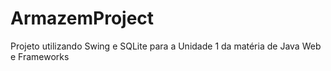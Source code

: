 # ArmazemProject
Projeto utilizando Swing e SQLite para a Unidade 1 da matéria de Java Web e Frameworks
